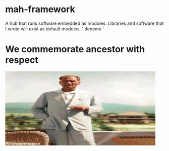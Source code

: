 # mah-framework
A hub that runs software embedded as modules. Libraries and software that I wrote will exist as default modules.
' deneme '
# We commemorate ancestor with respect
![alt text](https://github.com/C0derByM4H6301/mah-framework/blob/main/img/ata.jpg?raw=true)
